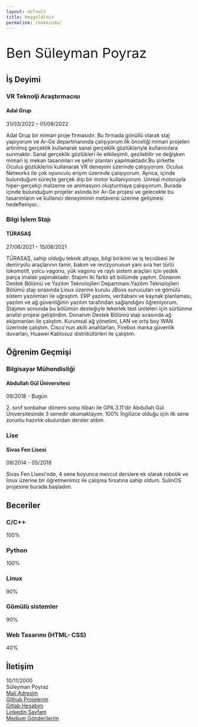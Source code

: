 ```yaml
---
layout: default
title: Hoşgeldiniz
permalink: /hakkinda/
---
```



<body>
  <meta charset="utf-8">
    <link rel="stylesheet" href="{{site.baseurl}}/assets/bootstrap/css/blinking_text.css">
    <section class="portfolio-block block-intro border-bottom">
        <div class="avatar" style="background-image:url('{{site.baseurl}}/assets/avatars/avatar.webp');"></div>
        <div class="containerh">
            <div class="about-me">
                <div>
                    <p style="  font-size: 37px;">Ben Süleyman Poyraz</p>
                </div>
            </div>
        </div>
    </section>
    <section class="portfolio-block cv">
        <div class="container">
            <div class="work-experience group">
                <div class="heading">
                    <h2 class="text-center">İş Deyimi</h2>
                </div>
                <div class="item">
                    <div class="row">
                        <div class="col-6">
                            <h3>VR Teknolji Araştırmacısı</h3>
                            <h4 class="organization">Adal Grup</h4>
                        </div>
                        <div class="col-md-6"><span class="period">31/03/2022 – 01/08/2022</span></div>
                    </div>
                    <p class="text-muted">Adal Grup bir mimari proje firmasıdır. Bu firmada gönüllü olarak staj yapıyorum ve Ar-Ge departmanında çalışıyorum.İlk önceliği mimari projeleri artırılmış gerçeklik kullanarak sanal gerçeklik gözlükleriyle kullanıcılara sunmaktır. Sanal gerçeklik gözlükleri ile etkileşimli, gezilebilir ve değişken mimari iç mekan tasarımları ve şehir planları yapılmaktadır.Bu şirkette Oculus gözlüklerini kullanarak VR deneyimi üzerinde çalışıyorum. Oculus Networks ile çok oyunculu erişim üzerinde çalışıyorum. Ayrıca, içinde bulunduğum süreçte gerçek dışı bir motor kullanıyorum. Unreal motoruyla hiper-gerçekçi malzeme ve animasyon oluşturmaya çalışıyorum. Burada içinde bulunduğum projeler aslında bir Ar-Ge projesi ve gelecekte bu tasarımların ve kullanıcı deneyiminin metaversi üzerine gelişmesi hedefleniyor..</p>
                </div>
                <div class="item">
                    <div class="row">
                        <div class="col-md-6">
                            <h3>Bilgi İşlem Stajı</h3>
                            <h4 class="organization">TÜRASAŞ</h4>
                        </div>
                        <div class="col-md-6"><span class="period">27/06/2021 – 15/08/2021</span></div>
                    </div>
                    <p class="text-muted">TÜRASAŞ, sahip olduğu teknik altyapı, bilgi birikimi ve iş tecrübesi ile demiryolu araçlarının tamir, bakım ve revizyonunun yanı sıra her türlü lokomotif, yolcu vagonu, yük vagonu ve raylı sistem araçları için yedek parça imalatı yapmaktadır. Stajımı iki farklı alt bölümde yaptım. Donanım Destek Bölümü ve Yazılım Teknolojileri Departmanı.Yazılım Teknolojileri Bölümü stajı sırasında Linux üzerine kurulu JBoss sunucuları ve gömülü sistem yazılımları ile uğraştım. ERP yazılımı, veritabanı ve kaynak planlaması, yazılım ve ağ güvenliğinin yazılım tarafından sağlandığını öğreniyorum. Stajımın sonunda bu bölümün desteğiyle tekerlek test üniteleri için sürtünme analizi projesi geliştirdim. Donanım Destek Bölümü stajı sırasında ağ ekipmanları ile çalıştım. Kurumsal ağ yönetimi, LAN ve orta boy WAN üzerinde çalıştım. Cisco'nun akıllı anahtarları, Firebox marka güvenlik duvarları, Huawei Kablosuz distribütörleri ile çalıştım.</p>
                </div>
            </div>
            <div class="education group">
                <div class="heading">
                    <h2 class="text-center">Öğrenim Geçmişi</h2>
                </div>
                <div class="item">
                    <div class="row">
                        <div class="col-md-6">
                            <h3>Bilgisayar Mühendisliği</h3>
                            <h4 class="organization">Abdullah Gül Üniversitesi</h4>
                        </div>
                        <div class="col-md-6"><span class="period">09/2018 - Bugün</span></div>
                    </div>
                    <p class="text-muted"> 2. sınıf sonbahar dönemi sonu itibarı ile GPA 3.11'dir
                    Abdullah Gül Üniversitesinde 3 senedir okumaktayım. 100% İngilizce olduğu için ilk sene zorunlu hazırlık okulundan dersler aldım.</p>
                </div>
                <div class="item">
                    <div class="row">
                        <div class="col-md-6">
                            <h3>Lise</h3>
                            <h4 class="organization">Sivas Fen Lisesi</h4>
                        </div>
                        <div class="col-6"><span class="period">09/2014 - 05/2018</span></div>
                    </div>
                    <p class="text-muted">Sivas Fen Lisesi'nde, 4 sene boyunca mevcut derslere ek olarak robotik ve linux üzerine bir öğretmenimiz ile çalışma fırsatına sahip oldum. SulinOS projesine burada başladım.</p>
                </div>
            </div>
            <div class="group">
                <div class="row">
                    <div class="col-md-6">
                        <div class="skills portfolio-info-card">
                            <h2>Beceriler</h2>
                            <h3>C/C++</h3>
                            <div class="progress">
                                <div class="progress-bar" aria-valuenow="100" aria-valuemin="0" aria-valuemax="100" style="width: 100%;"><span class="sr-only">100%</span></div>
                            </div>
                            <h3>Python</h3>
                            <div class="progress">
                                <div class="progress-bar" aria-valuenow="100" aria-valuemin="0" aria-valuemax="100" style="width: 100%;"><span class="sr-only">100%</span></div>
                            </div>
                            <h3>Linux</h3>
                            <div class="progress">
                                <div class="progress-bar" aria-valuenow="90" aria-valuemin="0" aria-valuemax="100" style="width: 90%;"><span class="sr-only">90%</span></div>
                            </div>
                            <h3>Gömülü sistemler</h3>
                            <div class="progress">
                                <div class="progress-bar" aria-valuenow="90" aria-valuemin="0" aria-valuemax="100" style="width: 90%;"><span class="sr-only">90%</span></div>
                            </div>
                            <h3>Web Tasarımı (HTML- CSS)</h3>
                            <div class="progress">
                                <div class="progress-bar" aria-valuenow="80" aria-valuemin="0" aria-valuemax="100" style="width: 40%;"><span class="sr-only">40%</span></div>
                            </div>
                        </div>
                    </div>
                    <div class="col-md-6">
                        <div class="contact-info portfolio-info-card">
                            <h2>İletişim</h2>
                            <div class="row">
                                <div class="col-1"><i class="fas fa-calendar-day"></i></div>
                                <div class="col-9"><span>10/11/2000</span></div>
                            </div>
                            <div class="row">
                                <div class="col-1"><i class="fas fa-user-circle"></i></div>
                                <div class="col-9"><span>Süleyman Poyraz</span></div>
                            </div>
                            <div class="row">
                                <div class="col-1">
                                    <i class="fas fa-mail-bulk"></i>
                                </div>
                                <div class="col-9">
                                    <span>
                                        <a href="mailto://zaryob.dev@gmail.com">Mail Adresim</a>
                                    </span>
                                </div>
                            </div>
                            <div class="row">
                                <div class="col-1">
                                    <i class="fab fa-github"></i>
                                </div>
                                <div class="col-9">
                                    <span>
                                        <a href="https://github.com/Zaryob">Github Projelerim</a>
                                    </span>
                                </div>
                            </div>
                            <div class="row">
                                <div class="col-1">
                                    <i class="fab fa-gitlab"></i>
                                </div>
                                <div class="col-9">
                                    <span>
                                        <a href="https://gitlab.com/Zaryob">Gitlab Hesabım</a>
                                    </span>
                                </div>
                            </div>
                            <div class="row">
                                <div class="col-1">
                                    <i class="fab fa-linkedin-in"></i>
                                </div>
                                <div class="col-9">
                                    <span>
                                        <a href="https://www.linkedin.com/in/suleyman-poyraz/">Linkedin Sayfam</a>
                                    </span>
                                </div>
                            </div>
                            <div class="row">
                                <div class="col-1">
                                    <i class="fab fa-medium"></i>
                                </div>
                                <div class="col-9">
                                    <span>
                                        <a href="https://zaryob.medium.com/">Medium Gönderilerim</a>
                                    </span>
                                </div>
                            </div>
                        </div>
                    </div>
                </div>
            </div>
        </div>

<script src="{{site.baseurl}}/assets/bootstrap/js/blinking_text.js"></script>


